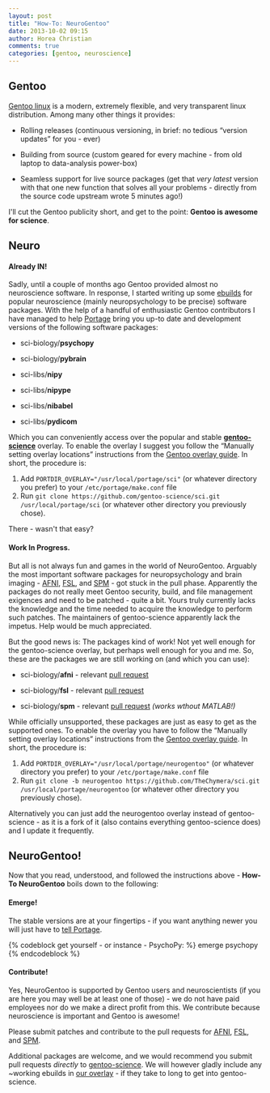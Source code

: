 ```yaml
---
layout: post
title: "How-To: NeuroGentoo"
date: 2013-10-02 09:15
author: Horea Christian
comments: true
categories: [gentoo, neuroscience]
---
```


## Gentoo

[Gentoo linux](http://en.wikipedia.org/wiki/Gentoo_Linux) is a modern, extremely flexible, and very transparent linux distribution.
Among many other things it provides:

* Rolling releases (continuous versioning, in brief: no tedious “version updates” for you - ever)

* Building from source (custom geared for every machine - from old laptop to data-analysis power-box)

* Seamless support for live source packages (get that *very latest* version with that one new function that solves all your problems - directly from the source code upstream wrote 5 minutes ago!)

I'll cut the Gentoo publicity short, and get to the point: **Gentoo is awesome for science**.


## Neuro

#### Already IN!

Sadly, until a couple of months ago Gentoo provided almost no neuroscience software.
In response, I started writing up some [ebuilds](http://en.wikipedia.org/wiki/Ebuild) for popular neuroscience (mainly neuropsychology to be precise) software packages.
With the help of a handful of enthusiastic Gentoo contributors I have managed to help [Portage](<http://en.wikipedia.org/wiki/Portage_(software)>) bring you up-to date and development versions of the following software packages:

* sci-biology/**psychopy**

* sci-biology/**pybrain**

* sci-libs/**nipy**

* sci-libs/**nipype**

* sci-libs/**nibabel**

* sci-libs/**pydicom**

Which you can conveniently access over the popular and stable [**gentoo-science**](https://github.com/gentoo-science/sci) overlay.
To enable the overlay I suggest you follow the “Manually setting overlay locations” instructions from the [Gentoo overlay guide](http://wiki.gentoo.org/wiki/Overlay).
In short, the procedure is:

  1. Add ```PORTDIR_OVERLAY="/usr/local/portage/sci"``` (or whatever directory you prefer) to your ```/etc/portage/make.conf``` file 
  2. Run ```git clone https://github.com/gentoo-science/sci.git /usr/local/portage/sci``` (or whatever other directory you previously chose).

There - wasn't that easy?

#### Work In Progress.

But all is not always fun and games in the world of NeuroGentoo.
Arguably the most important software packages for neuropsychology and brain imaging - [AFNI](http://en.wikipedia.org/wiki/Afni), [FSL](http://en.wikipedia.org/wiki/FMRIB_Software_Library), and [SPM](http://en.wikipedia.org/wiki/Spm) - got stuck in the pull phase.
Apparently the packages do not really meet Gentoo security, build, and file management exigences and need to be patched - quite a bit.
Yours truly currently lacks the knowledge and the time needed to acquire the knowledge to perform such patches.
The maintainers of gentoo-science apparently lack the impetus.
Help would be much appreciated. 

But the good news is: 
The packages kind of work! 
Not yet well enough for the gentoo-science overlay, but perhaps well enough for you and me.
So, these are the packages we are still working on (and which you can use):

* sci-biology/**afni** - relevant [pull request](https://github.com/gentoo-science/sci/pull/115)

* sci-biology/**fsl** - relevant [pull request](https://github.com/gentoo-science/sci/pull/118)

* sci-biology/**spm** - relevant [pull request](https://github.com/gentoo-science/sci/pull/107) *(works wthout MATLAB!)*

While officially unsupported, these packages are just as easy to get as the supported ones.
To enable the overlay you have to follow the “Manually setting overlay locations” instructions from the [Gentoo overlay guide](http://wiki.gentoo.org/wiki/Overlay).
In short, the procedure is:

  1. Add ```PORTDIR_OVERLAY="/usr/local/portage/neurogentoo"``` (or whatever directory you prefer) to your ```/etc/portage/make.conf``` file 
  2. Run ```git clone -b neurogentoo https://github.com/TheChymera/sci.git /usr/local/portage/neurogentoo``` (or whatever other directory you previously chose).

Alternatively you can just add the neurogentoo overlay instead of gentoo-science - as it is a fork of it (also contains everything gentoo-science does) and I update it frequently.

## NeuroGentoo!

Now that you read, understood, and followed the instructions above - **How-To NeuroGentoo** boils down to the following:

#### Emerge!

The stable versions are at your fingertips - if you want anything newer you will just have to [tell Portage](http://wiki.gentoo.org/wiki/Knowledge_Base:Unmasking_a_package). 

{% codeblock get yourself - or instance - PsychoPy: %}
emerge psychopy
{% endcodeblock %}

#### Contribute!

Yes, NeuroGentoo is supported by Gentoo users and neuroscientists (if you are here you may well be at least one of those) - 
we do not have paid employees nor do we make a direct profit from this.
We contribute because neuroscience is important and Gentoo is awesome!

Please submit patches and contribute to the pull requests for [AFNI](https://github.com/gentoo-science/sci/pull/115), [FSL](https://github.com/gentoo-science/sci/pull/118), and [SPM](https://github.com/gentoo-science/sci/pull/107).

Additional packages are welcome, and we would recommend you submit pull requests *directly* to [gentoo-science](https://github.com/gentoo-science/sci).
We will however gladly include any ~working ebuilds in [our overlay](https://github.com/TheChymera/sci.git) - if they take to long to get into gentoo-science.

